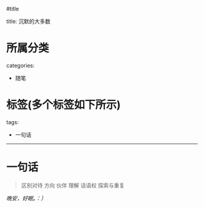 #title

title: 沉默的大多数
# 所属分类

categories:

- 随笔

# 标签(多个标签如下所示)

tags:

- 一句话

------

# 一句话

> 区别对待
  方向
  伙伴
  理解
  话语权
  探索与重复

*晚安，好眠。：）*
